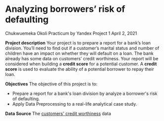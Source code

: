 # Analyzing borrowers’ risk of defaulting
Chukwuemeka Okoli
Practicum by Yandex Project 1
April 2, 2021

**Project description**
Your project is to prepare a report for a bank’s loan division. You’ll need to find out if a customer’s marital status and number of children have an impact on whether they will default on a loan. The bank already has some data on customers’ credit worthiness.
Your report will be considered when building a **credit score** for a potential customer. A **credit score** is used to evaluate the ability of a potential borrower to repay their loan.

**Objectives**
The objective of this project is to:
- Prepare a report for a bank's loan division by analyze a borrower's risk of defaulting.
- Apply Data Preprocessing to a real-life analytical case study.

**Data Source**
The [customers' credit worthiness](https://github.com/chuksoo/analyzing_borrowers_risk_of_defaulting/blob/main/credit_scoring_eng.csv) data
